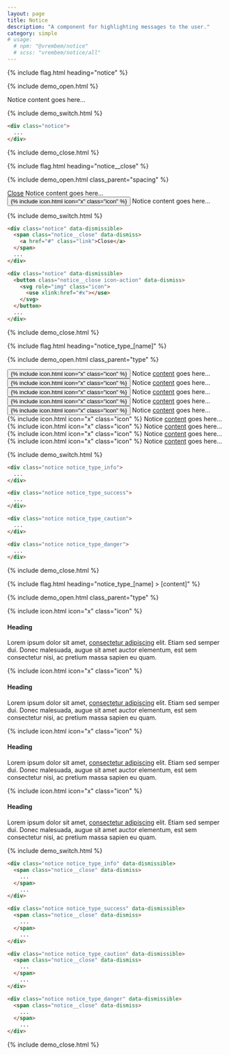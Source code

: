 ```yaml
---
layout: page
title: Notice
description: "A component for highlighting messages to the user."
category: simple
# usage:
  # npm: "@vrembem/notice"
  # scss: "vrembem/notice/all"
---
```


{% include flag.html heading="notice" %}

{% include demo_open.html %}

<div class="notice">
  Notice content goes here...
</div>

{% include demo_switch.html %}

```html
<div class="notice">
  ...
</div>
```

{% include demo_close.html %}

{% include flag.html heading="notice__close" %}

{% include demo_open.html class_parent="spacing" %}

<div class="notice" data-dismissible>
  <span class="notice__close" data-dismiss>
    <a href="#" class="link">Close</a>
  </span>
  Notice content goes here...
</div>

<div class="notice" data-dismissible>
  <button class="notice__close icon-action" data-dismiss>
  {% include icon.html icon="x" class="icon" %}
  </button>
  Notice content goes here...
</div>

{% include demo_switch.html %}

```html
<div class="notice" data-dismissible>
  <span class="notice__close" data-dismiss>
    <a href="#" class="link">Close</a>
  </span>
  ...
</div>

<div class="notice" data-dismissible>
  <button class="notice__close icon-action" data-dismiss>
    <svg role="img" class="icon">
      <use xlink:href="#x"></use>
    </svg>
  </button>
  ...
</div>
```

{% include demo_close.html %}

{% include flag.html heading="notice_type_[name]" %}

{% include demo_open.html class_parent="type" %}

<div class="notice notice_type_primary" data-dismissible>
  <button class="notice__close icon-action" data-dismiss>
  {% include icon.html icon="x" class="icon" %}
  </button>
  Notice <a href="#">content</a> goes here...
</div>

<div class="notice notice_type_secondary" data-dismissible>
  <button class="notice__close icon-action" data-dismiss>
  {% include icon.html icon="x" class="icon" %}
  </button>
  Notice <a href="#">content</a> goes here...
</div>

<div class="notice notice_type_accent" data-dismissible>
  <button class="notice__close icon-action" data-dismiss>
  {% include icon.html icon="x" class="icon" %}
  </button>
  Notice <a href="#">content</a> goes here...
</div>

<div class="notice notice_type_shade" data-dismissible>
  <button class="notice__close icon-action" data-dismiss>
  {% include icon.html icon="x" class="icon" %}
  </button>
  Notice <a href="#">content</a> goes here...
</div>

<div class="notice notice_type_dark" data-dismissible>
  <button class="notice__close icon-action icon-action_color_invert" data-dismiss>
  {% include icon.html icon="x" class="icon" %}
  </button>
  Notice <a href="#">content</a> goes here...
</div>

<div class="notice notice_type_info" data-dismissible>
  <span class="notice__close" data-dismiss>
  {% include icon.html icon="x" class="icon" %}
  </span>
  Notice <a href="#">content</a> goes here...
</div>

<div class="notice notice_type_success" data-dismissible>
  <span class="notice__close" data-dismiss>
  {% include icon.html icon="x" class="icon" %}
  </span>
  Notice <a href="#">content</a> goes here...
</div>

<div class="notice notice_type_caution" data-dismissible>
  <span class="notice__close" data-dismiss>
  {% include icon.html icon="x" class="icon" %}
  </span>
  Notice <a href="#">content</a> goes here...
</div>

<div class="notice notice_type_danger" data-dismissible>
  <span class="notice__close" data-dismiss>
  {% include icon.html icon="x" class="icon" %}
  </span>
  Notice <a href="#">content</a> goes here...
</div>

{% include demo_switch.html %}

```html
<div class="notice notice_type_info">
  ...
</div>

<div class="notice notice_type_success">
  ...
</div>

<div class="notice notice_type_caution">
  ...
</div>

<div class="notice notice_type_danger">
  ...
</div>
```

{% include demo_close.html %}

{% include flag.html heading="notice_type_[name] > [content]" %}

{% include demo_open.html class_parent="type" %}

<div class="notice notice_type_info" data-dismissible>
  <span class="notice__close" data-dismiss>
  {% include icon.html icon="x" class="icon" %}
  </span>
  <h4>Heading</h4>
  <p>Lorem ipsum dolor sit amet, <a href="#">consectetur adipiscing</a> elit. Etiam sed semper dui. Donec malesuada, augue sit amet auctor elementum, est sem consectetur nisi, ac pretium massa sapien eu quam.</p>
</div>

<div class="notice notice_type_success" data-dismissible>
  <span class="notice__close" data-dismiss>
  {% include icon.html icon="x" class="icon" %}
  </span>
  <h4>Heading</h4>
  <p>Lorem ipsum dolor sit amet, <a href="#">consectetur adipiscing</a> elit. Etiam sed semper dui. Donec malesuada, augue sit amet auctor elementum, est sem consectetur nisi, ac pretium massa sapien eu quam.</p>
</div>

<div class="notice notice_type_caution" data-dismissible>
  <span class="notice__close" data-dismiss>
  {% include icon.html icon="x" class="icon" %}
  </span>
  <h4>Heading</h4>
  <p>Lorem ipsum dolor sit amet, <a href="#">consectetur adipiscing</a> elit. Etiam sed semper dui. Donec malesuada, augue sit amet auctor elementum, est sem consectetur nisi, ac pretium massa sapien eu quam.</p>
</div>

<div class="notice notice_type_danger" data-dismissible>
  <span class="notice__close" data-dismiss>
  {% include icon.html icon="x" class="icon" %}
  </span>
  <h4>Heading</h4>
  <p>Lorem ipsum dolor sit amet, <a href="#">consectetur adipiscing</a> elit. Etiam sed semper dui. Donec malesuada, augue sit amet auctor elementum, est sem consectetur nisi, ac pretium massa sapien eu quam.</p>
</div>

{% include demo_switch.html %}

```html
<div class="notice notice_type_info" data-dismissible>
  <span class="notice__close" data-dismiss>
    ...
  </span>
    ...
</div>

<div class="notice notice_type_success" data-dismissible>
  <span class="notice__close" data-dismiss>
    ...
  </span>
    ...
</div>

<div class="notice notice_type_caution" data-dismissible>
  <span class="notice__close" data-dismiss>
    ...
  </span>
    ...
</div>

<div class="notice notice_type_danger" data-dismissible>
  <span class="notice__close" data-dismiss>
    ...
  </span>
    ...
</div>
```

{% include demo_close.html %}
